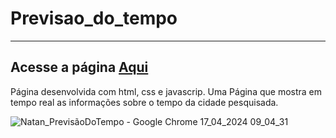 # Previsao_do_tempo
***
## Acesse a página [Aqui](https://illustrious-faloodeh-b1b25f.netlify.app)

 Página desenvolvida com html, css e javascrip. Uma Página que mostra em tempo real as informações  sobre o tempo da cidade pesquisada.









 
![Natan_PrevisãoDoTempo - Google Chrome 17_04_2024 09_04_31](https://github.com/Natan-Paulo-dev/Previsao_do_tempo/assets/162888167/35429e0c-7d37-4288-ae36-0b9a8b68931e)
